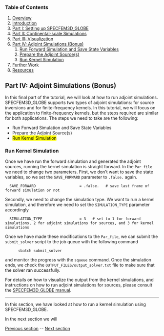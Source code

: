 ### Table of Contents
1. [Overview](/index.md)
2. [Introduction](/intro_specfem.md)
3. [Part I: Setting up SPECFEM3D_GLOBE](/setup_specfem3d.md)
4. [Part II: Continental-scale Simulations](/prepare_data.md)
5. [Part III: Visualization](/vis_seismo.md)
6. [Part IV: Adjoint Simulations (Bonus)](/run_adj_solver.md)
    1. [Run Forward Simulation and Save State Variables](/run_adj_solver.md)
    2. [Prepare the Adjoint Source(s)](/prepare_adj_source.md)
    3. [Run Kernel Simulation](/run_adj_kernel.md)
7. [Further Work](/further_work.md)
8. [Resources](/resources.md)


## Part IV: Adjoint Simulations (Bonus)

In this final part of the tutorial, we will look at how to run adjoint
simulations. SPECFEM3D_GLOBE supports two types of adjoint simulations: for
source inversions and for finite-frequency kernels. In this tutorial, we will
focus on the application to finite-frequency kernels, but the steps required
are similar for both applications. The steps we need to take are the following: 

* Run Forward Simulation and Save State Variables
* Prepare the Adjoint Source(s)
* <mark>Run Kernel Simulation</mark>

### Run Kernel Simulation
Once we have run the forward simulation and generated the adjoint sources,
running the kernel simulation is straight forward. In the `Par_file` we need to
change two parameters. First, we don't want to save the state variables, so we
set the `SAVE_FORWARD` parameter to `.false.` again.

      SAVE_FORWARD                    = .false.   # save last frame of forward simulation or not

Secondly, we need to change the simulation type. We want to run a kernel
simulation, and therefore we need to set the `SIMULATION_TYPE` parameter
accordingly

      SIMULATION_TYPE                 = 3   # set to 1 for forward simulations, 2 for adjoint simulations for sources, and 3 for kernel simulations

Once we have made these modifications to the `Par_file`, we can submit the
`submit_solver` script to the job queue with the following command

```shell
      sbatch submit_solver
```

and monitor the progress with the `squeue` command. Once the simulation ends,
we check the `OUTPUT_FILES/output_solver.txt` file to make sure that the solver
ran successfully.

For details on how to visualize the output from the kernel simulations, and
instructions on how to run adjoint simulations for sources, please consult the
[SPECFEM3D_GLOBE manual](https://specfem3d-globe.readthedocs.io/en/latest/06_adjoint_simulations/).

---
In this section, we have looked at how to run a kernel simulation using
SPECFEM3D_GLOBE.

In the next section we will 

[Previous section](/prepare_adj_source.md) -- [Next section](/further_work.md)
